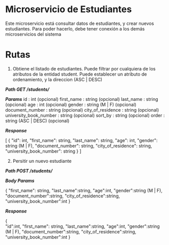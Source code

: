 Microservicio de Estudiantes
==============

Este microservicio está consultar datos de estudiantes, y crear nuevos estudiantes.
Para poder hacerlo, debe tener conexión a los demás microservicios del sistema


# Rutas
1. Obtiene el listado de estudiantes. 
Puede filtrar por cualquiera de los atributos de la entidad student.
Puede establecer un atributo de ordenamiento, y la direccion (ASC | DESC)

***Path GET /students/***

***Params***
id : int (opcional)
first_name : string (opcional)
last_name : string (opcional)
age : int (opcional)
gender : string (M | F) (opcional)
document_number : string (opcional)
city_of_residence : string (opcional)
university_book_number : string (opcional)
sort_by : string (opcional)
order : string (ASC | DESC) (opcional)

***Response***

[
    {
        "id": int,
        "first_name": string,
        "last_name": string,
        "age": int,
        "gender": string (M | F),
        "document_number": string,
        "city_of_residence": string,
        "university_book_number": string
    }
]

2. Persitir un nuevo estudiante

***Path POST /students/***

***Body Params***

{
    "first_name": string,
    "last_name":string,
    "age":int,
    "gender":string (M | F),
    "document_number":string,
    "city_of_residence":string,
    "university_book_number":int
}

***Response***

{  
    "id":int,
    "first_name": string,
    "last_name":string,
    "age":int,
    "gender":string (M | F),
    "document_number":string,
    "city_of_residence":string,
    "university_book_number":int
}
